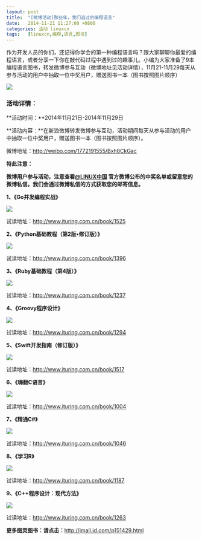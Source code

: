 ```yaml
---
layout: post
title:	"[微博活动]那些年，我们追过的编程语言"
date:	2014-11-21 11:27:00 +0800 
categories:	活动 linuxcn 
tags:	[linuxcn,编程,语言,图书]
---
```



作为开发人员的你们，还记得你学会的第一种编程语言吗？跟大家聊聊你最爱的编程语言，或者分享一下你在敲代码过程中遇到过的趣事儿。小编为大家准备了9本编程语言图书，转发微博参与互动（微博地址见活动详情），11月21-11月29每天从参与活动的用户中抽取一位中奖用户，赠送图书一本（图书按照图片顺序）


![](/Asserts/Images/album/201411/21/111726f5vrw5gk7ewngvzy.jpg)


### 活动详情：


**活动时间：**2014年11月21日-2014年11月29日


**活动内容：**在新浪微博转发微博参与互动，活动期间每天从参与活动的用户中抽取一位中奖用户，赠送图书一本（图书按照图片顺序）。


微博地址：<http://weibo.com/1772191555/Bxh8CkGac>


**特此注意：**


**微博用户参与活动，注意查看[@LINUX中国](http://linux.cn/home.php?mod=space&uid=16101) 官方微博公布的中奖名单或留意您的微博私信。我们会通过微博私信的方式获取您的邮寄信息。**


**1、《Go并发编程实战》**


![](/Asserts/Images/album/201411/21/095248czvz93j66vj638v3.jpg)


试读地址：<http://www.ituring.com.cn/book/1525>


**2、《Python基础教程（第2版•修订版）》**


![](/Asserts/Images/album/201411/21/110603dvud91c3zv3gxdau.jpg)


试读地址：<http://www.ituring.com.cn/book/1396>


**3、《Ruby基础教程（第4版）》**


 ![](/Asserts/Images/album/201411/21/110701ee7e3q7fg07yfq7j.jpg)


试读地址：<http://www.ituring.com.cn/book/1237>


**4、《Groovy程序设计》**


![](/Asserts/Images/album/201411/21/111144ekuk5i5ky1yuyttk.jpg)


试读地址：<http://www.ituring.com.cn/book/1294>


**5、《Swift开发指南（修订版）》**


![](/Asserts/Images/album/201411/21/111231hywdrdjkh2uuluwc.jpg)


试读地址：<http://www.ituring.com.cn/book/1517>


**6、《嗨翻C语言》**


![](/Asserts/Images/album/201411/21/111421yb95g5uu50vamm0u.jpg)


试读地址：<http://www.ituring.com.cn/book/1004>


**7、《精通C#》**


![](/Asserts/Images/album/201411/21/111450xzzi1zmeix162bm1.jpg)


试读地址：<http://www.ituring.com.cn/book/1046>


**8、《学习R》**


![](/Asserts/Images/album/201411/21/111603lqu2s5aaq3wvj42v.jpg)


试读地址：<http://www.ituring.com.cn/book/1187>


**9、《C++程序设计：现代方法》**


![](/Asserts/Images/album/201411/21/111654yssxwdh0nhnf99jx.jpg)


试读地址：<http://www.ituring.com.cn/book/1263>


**更多图灵图书：请点击：**<http://jmall.jd.com/p151429.html>

